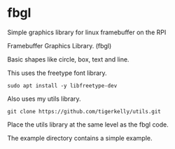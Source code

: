# fbgl
Simple graphics library for linux framebuffer on the RPI

Framebuffer Graphics Library. (fbgl)

Basic shapes like circle, box, text and line.

This uses the freetype font library.

	sudo apt install -y libfreetype-dev

Also uses my utils library.

	git clone https://github.com/tigerkelly/utils.git

Place the utils library at the same level as the fbgl code.

The example directory contains a simple example.
